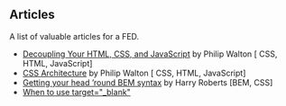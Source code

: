 ## Articles

A list of valuable articles for a FED.

- [Decoupling Your HTML, CSS, and JavaScript](http://philipwalton.com/articles/decoupling-html-css-and-javascript) by Philip Walton [ CSS, HTML, JavaScript]
- [CSS Architecture](http://engineering.appfolio.com/2012/11/16/css-architecture/) by Philip Walton [ CSS, HTML, JavaScript]
- [Getting your head ’round BEM syntax](http://csswizardry.com/2013/01/mindbemding-getting-your-head-round-bem-syntax/) by Harry Roberts [BEM, CSS]
- [When to use target="_blank"](http://css-tricks.com/use-target_blank/)